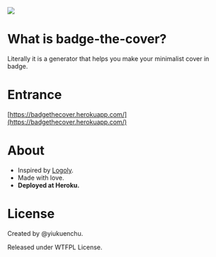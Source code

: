 ![](https://i.loli.net/2020/03/27/13rFvLTtkVbsano.png)

# What is badge-the-cover?
Literally it is a generator that helps you make your minimalist cover in badge.  
  
# Entrance
[https://badgethecover.herokuapp.com/](https://badgethecover.herokuapp.com/)  
  
# About
- Inspired by [Logoly](https://logoly.pro/).
- Made with love.
- **Deployed at Heroku.**

# License
Created by @yiukuenchu.  

Released under WTFPL License.